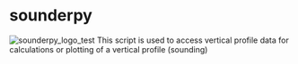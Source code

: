# sounderpy
![sounderpy_logo_test](https://github.com/kylejgillett/sounderpy/assets/100786530/2e9477c9-e36a-4163-accb-fe46780058dd)
This script is used to access vertical profile data for calculations or plotting of a vertical profile (sounding)
